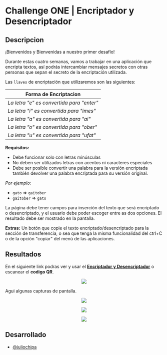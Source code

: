 # Challenge ONE | Encriptador y Desencriptador

## Descripcion

¡Bienvenidos y Bienvenidas a nuestro primer desafío!

Durante estas cuatro semanas, vamos a trabajar en una aplicación que encripta textos, así podrás intercambiar mensajes secretos con otras personas que sepan el secreto de la encriptación utilizada.

Las `llaves` de encriptación que utilizaremos son las siguientes:

| Forma de Encriptacion  | 
| ----------------- |
| *La letra "e" es convertida para "enter"* |
| *La letra "i" es convertida para "imes"* |
| *La letra "a" es convertida para "ai"* | 
| *La letra "o" es convertida para "ober"* | 
| *La letra "u" es convertida para "ufat"* | 

**Requisitos:**
- Debe funcionar solo con letras minúsculas
- No deben ser utilizados letras con acentos ni caracteres especiales
- Debe ser posible convertir una palabra para la versión encriptada también devolver una palabra encriptada para su versión original.

*Por ejemplo:*
- `gato` => `gaitober`
-   `gaitober` => `gato`

La página debe tener campos para
inserción del texto que será encriptado o desencriptado, y el usuario debe poder escoger entre as dos opciones.
El resultado debe ser mostrado en la pantalla.

**Extras:**
Un botón que copie el texto encriptado/desencriptado para la sección de transferencia, o sea que tenga la misma funcionalidad del ctrl+C o de la opción "copiar" del menú de las aplicaciones.

## Resultados

En el siguiente link podras ver y usar el [**Encriptador y Desencriptador**](https://juliochipa007.github.io/encriptador_desencriptador/ "Encriptador y Desencriptador") o escanear el **codigo QR**.

<p align="center">
  <img src="https://user-images.githubusercontent.com/28883216/211051746-ba858a9e-9f42-4af7-9448-f99c549464fc.png">
</p>

Agui algunas capturas de pantalla.
<p align="center">
  <img src="https://user-images.githubusercontent.com/28883216/211025693-d6fb7f9b-d971-4235-816c-c9132332741f.png">
</p>

<p align="center" width= "50%">
  <img src="https://user-images.githubusercontent.com/28883216/211043934-19bb1fe7-2c90-4e4b-ba00-41c629eb3aac.png">
</p>

<p align="center">
  <img src="https://user-images.githubusercontent.com/28883216/211047834-d99dd1a0-1f6f-4e77-8937-0690a64b768e.png">
</p>

## Desarrollado

- [@juliochipa](https://github.com/juliochipa007)
